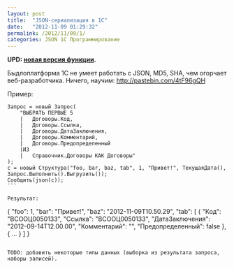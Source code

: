 ```yaml
---
layout: post
title:  "JSON-сериализация в 1С"
date:   "2012-11-09 01:29:32"
permalink: /2012/11/09/1/
categories: JSON 1С Программирование
---
```


**UPD: [новая версия функции](/2012/11/13/1/).**

Быдлоплатформа 1С не умеет работать с JSON, MD5, SHA, чем огорчает веб-разработчика.
Ничего, научим: http://pastebin.com/4tF96gQH

Пример:

~~~
Запрос = новый Запрос(
	"ВЫБРАТЬ ПЕРВЫЕ 5
	|	Договоры.Код,
	|	Договоры.Ссылка,
	|	Договоры.ДатаЗаключения,
	|	Договоры.Комментарий,
	|	Договоры.Предопределенный
	|ИЗ
	|	Справочник.Договоры КАК Договоры"
);
с = новый Структура("foo, bar, baz, tab", 1, "Привет!", ТекущаяДата(), Запрос.Выполнить().Выгрузить());
Сообщить(json(с));
```

Результат:

~~~
{
    "foo": 1,
    "bar": "Привет!",
    "baz": "2012-11-09T10.50.29",
    "tab": [
        {
            "Код": "ВСООЦ0050133",
            "Ссылка": "ВСООЦ0050133",
            "ДатаЗаключения": "2012-09-14T12.00.00",
            "Комментарий": "",
            "Предопределенный": false
        },
        {
        ...
        }
    ]
}
```

TODO: добавить некоторые типы данных (выборка из результата запроса,
наборы записей).
